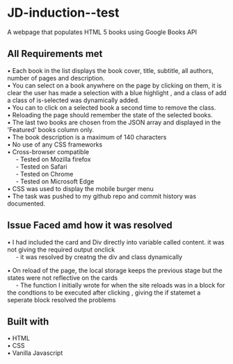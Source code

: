 # JD-induction--test

  A webpage that populates HTML 5 books using Google Books API 
  
  
 ## All Requirements met
  
• Each book in the list  displays the book cover, title, subtitle, all authors, number of pages and description.</br>
• You can select on a book anywhere on the page by clicking on them, it is  clear the user has made a selection with a blue highlight , and a class of  add a class of is-selected was dynamically added.</br>
• You can to click on a selected book a second time to remove the class.</br>
• Reloading the page should remember the state of the selected books.</br>
• The last two books are chosen from the JSON array and displayed  in the 'Featured' books column only.</br>
• The book description is a maximum of 140 characters</br>
• No use of any CSS frameworks </br>
• Cross-browser compatible </br>
  &nbsp;&nbsp;&nbsp;&nbsp; - Tested on Mozilla firefox</br>
  &nbsp;&nbsp;&nbsp;&nbsp; - Tested on Safari</br>
  &nbsp;&nbsp;&nbsp;&nbsp; - Tested on Chrome</br>
  &nbsp;&nbsp;&nbsp;&nbsp; - Tested on Microsoft Edge  
•  CSS was used to display the mobile burger menu</br>
•  The task was pushed  to my github repo and commit history was documented.</br>

 ## Issue Faced amd how it was resolved
  
• I had included the card and  Div directly into variable called content. it was not giving the required output onclick</br>
 &nbsp;&nbsp;&nbsp;&nbsp; - it was resolved by creatng the div and class dynamically </br>
 

• On reload of the page, the local storage keeps the previous stage but the states were not reflective on the cards</br>
 &nbsp;&nbsp;&nbsp;&nbsp; - The function I initially wrote for when the site reloads was in a block for the condtions to be executed after clicking , giving
  the if statemet a seperate block resolved the problems</br>


  
##  Built with
 
• HTML</br>
• CSS</br>
• Vanilla Javascript</br>
 
